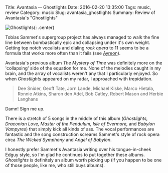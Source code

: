 Title: Avantasia -- Ghostlights
Date: 2016-02-20 13:35:00
Tags: music, review
Category: music
Slug: avantasia_ghostlights
Summary: Review of Avantasia's "Ghostlights"

![Ghostlights]({filename}/images/2016/avantasia-ghostlights.jpg){: .center}

Tobias Sammet's supergroup project has always managed to walk the fine line between bombastically epic and collapsing under it's own weight. Getting top notch vocalists and dialing *rock opera* to 11 seems to be a formula that works more often than it fails (see [Ayreon](http://www.arjenlucassen.com/content/arjens-projects/ayreon/)).

Avantasia's previous album *The Mystery of Time* was definitely more on the 'collapsing' side of the equation for me. None of the melodies caught in my brain, and the array of vocalists weren't any that I particularly enjoyed.  So when *Ghostlights* appeared on my radar, I approached with trepidation.

> Dee Snider, Geoff Tate, Jorn Lande, Michael Kiske, Marco Hietala, Ronnie Atkins, Sharon den Adel, Bob Catley, Robert Mason and Herbie Langhans

Damn! Sign me up.

There is a stretch of 5 songs in the middle of this album (*Ghostlights, Draconian Love, Master of the Pendulum, Isle of Evermore,* and *Babylon Vampyres*) that simply kick all kinds of ass. The vocal performances are fantastic and the song construction screams Sammet's style of rock opera circa *The Wicked Symphony* and *Angel of Babylon*.

I honestly prefer Sammet's Avantasia writing over his tongue-in-cheek Edguy style, so I'm glad he continues to put together these albums. *Ghostlights* is definitely an album worth picking up (if you happen to be one of those people, like me, who still buys albums).
